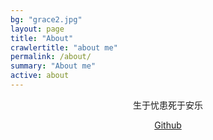 ```yaml
---
bg: "grace2.jpg"
layout: page
title: "About"
crawlertitle: "about me"
permalink: /about/
summary: "About me"
active: about
---
```


<p align="center"> 生于忧患死于安乐 </p>
<p align="center">
  <a href="https://github.com/snailq"> Github </a>
</p>
